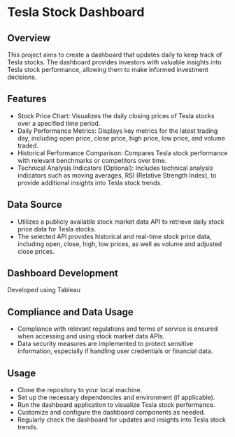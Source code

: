 # Tesla Stock Dashboard

## Overview
This project aims to create a dashboard that updates daily to keep track of Tesla stocks. The dashboard provides investors with valuable insights into Tesla stock performance, allowing them to make informed investment decisions.

## Features
- Stock Price Chart: Visualizes the daily closing prices of Tesla stocks over a specified time period.
- Daily Performance Metrics: Displays key metrics for the latest trading day, including open price, close price, high price, low price, and volume traded.
- Historical Performance Comparison: Compares Tesla stock performance with relevant benchmarks or competitors over time.
- Technical Analysis Indicators (Optional): Includes technical analysis indicators such as moving averages, RSI (Relative Strength Index), to provide additional insights into Tesla stock trends.

## Data Source
- Utilizes a publicly available stock market data API to retrieve daily stock price data for Tesla stocks.
- The selected API provides historical and real-time stock price data, including open, close, high, low prices, as well as volume and adjusted close prices.

## Dashboard Development
Developed using Tableau

## Compliance and Data Usage
- Compliance with relevant regulations and terms of service is ensured when accessing and using stock market data APIs.
- Data security measures are implemented to protect sensitive information, especially if handling user credentials or financial data.

## Usage
- Clone the repository to your local machine.
- Set up the necessary dependencies and environment (if applicable).
- Run the dashboard application to visualize Tesla stock performance.
- Customize and configure the dashboard components as needed.
- Regularly check the dashboard for updates and insights into Tesla stock trends.
